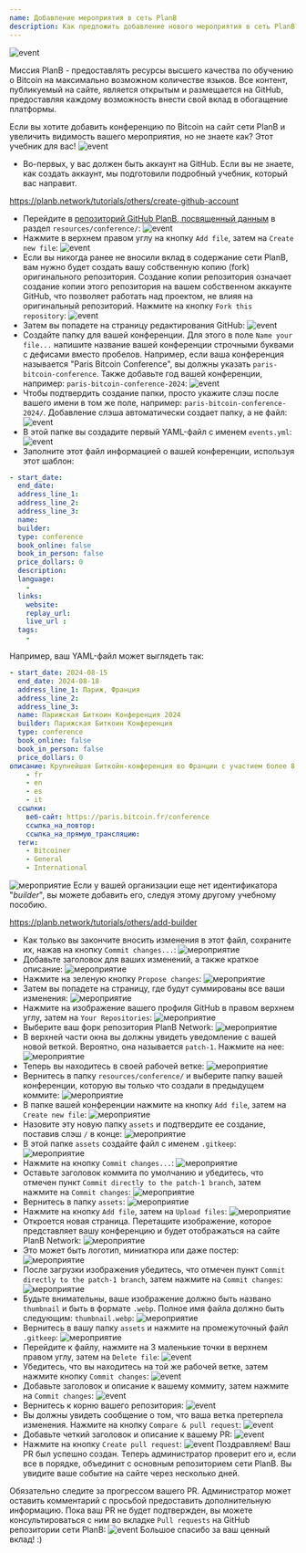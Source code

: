 ```yaml
---
name: Добавление мероприятия в сеть PlanB
description: Как предложить добавление нового мероприятия в сеть PlanB?
---
```

![event](assets/cover.webp)

Миссия PlanB - предоставлять ресурсы высшего качества по обучению о Bitcoin на максимально возможном количестве языков. Все контент, публикуемый на сайте, является открытым и размещается на GitHub, предоставляя каждому возможность внести свой вклад в обогащение платформы.

Если вы хотите добавить конференцию по Bitcoin на сайт сети PlanB и увеличить видимость вашего мероприятия, но не знаете как? Этот учебник для вас!
![event](assets/01.webp)
- Во-первых, у вас должен быть аккаунт на GitHub. Если вы не знаете, как создать аккаунт, мы подготовили подробный учебник, который вас направит.

https://planb.network/tutorials/others/create-github-account


- Перейдите в [репозиторий GitHub PlanB, посвященный данным](https://github.com/DecouvreBitcoin/sovereign-university-data/tree/dev/resources/conference) в раздел `resources/conference/`:
![event](assets/02.webp)
- Нажмите в верхнем правом углу на кнопку `Add file`, затем на `Create new file`:
![event](assets/03.webp)
- Если вы никогда ранее не вносили вклад в содержание сети PlanB, вам нужно будет создать вашу собственную копию (fork) оригинального репозитория. Создание копии репозитория означает создание копии этого репозитория на вашем собственном аккаунте GitHub, что позволяет работать над проектом, не влияя на оригинальный репозиторий. Нажмите на кнопку `Fork this repository`:
![event](assets/04.webp)
- Затем вы попадете на страницу редактирования GitHub:
![event](assets/05.webp)
- Создайте папку для вашей конференции. Для этого в поле `Name your file...` напишите название вашей конференции строчными буквами с дефисами вместо пробелов. Например, если ваша конференция называется "Paris Bitcoin Conference", вы должны указать `paris-bitcoin-conference`. Также добавьте год вашей конференции, например: `paris-bitcoin-conference-2024`:
![event](assets/06.webp)
- Чтобы подтвердить создание папки, просто укажите слэш после вашего имени в том же поле, например: `paris-bitcoin-conference-2024/`. Добавление слэша автоматически создает папку, а не файл:
![event](assets/07.webp)
- В этой папке вы создадите первый YAML-файл с именем `events.yml`:
![event](assets/08.webp)
- Заполните этот файл информацией о вашей конференции, используя этот шаблон:

```yaml
- start_date:
  end_date:
  address_line_1:
  address_line_2: 
  address_line_3: 
  name:
  builder:
  type: conference
  book_online: false
  book_in_person: false
  price_dollars: 0
  description:
  language: 
    - 
  links:
    website:
    replay_url:    
    live_url :
  tags: 
    - 
```

Например, ваш YAML-файл может выглядеть так:

```yaml
- start_date: 2024-08-15
  end_date: 2024-08-18
  address_line_1: Париж, Франция
  address_line_2: 
  address_line_3: 
  name: Парижская Биткоин Конференция 2024
  builder: Парижская Биткоин Конференция
  type: conference
  book_online: false
  book_in_person: false
  price_dollars: 0
описание: Крупнейшая Биткойн-конференция во Франции с участием более 8,000 человек каждый год! язык:
    - fr
    - en
    - es
    - it
  ссылки:
    веб-сайт: https://paris.bitcoin.fr/conference
    ссылка_на_повтор: 
    ссылка_на_прямую_трансляцию:
  теги:
    - Bitcoiner
    - General
    - International
```
![мероприятие](assets/09.webp)
Если у вашей организации еще нет идентификатора "*builder*", вы можете добавить его, следуя этому другому учебному пособию.

https://planb.network/tutorials/others/add-builder



- Как только вы закончите вносить изменения в этот файл, сохраните их, нажав на кнопку `Commit changes...`:
![мероприятие](assets/10.webp)
- Добавьте заголовок для ваших изменений, а также краткое описание:
![мероприятие](assets/11.webp)
- Нажмите на зеленую кнопку `Propose changes`:
![мероприятие](assets/12.webp)
- Затем вы попадете на страницу, где будут суммированы все ваши изменения:
![мероприятие](assets/13.webp)
- Нажмите на изображение вашего профиля GitHub в правом верхнем углу, затем на `Your Repositories`:
![мероприятие](assets/14.webp)
- Выберите ваш форк репозитория PlanB Network:
![мероприятие](assets/15.webp)
- В верхней части окна вы должны увидеть уведомление с вашей новой веткой. Вероятно, она называется `patch-1`. Нажмите на нее:
![мероприятие](assets/16.webp)
- Теперь вы находитесь в своей рабочей ветке:
![мероприятие](assets/17.webp)
- Вернитесь в папку `resources/conference/` и выберите папку вашей конференции, которую вы только что создали в предыдущем коммите:
![мероприятие](assets/18.webp)
- В папке вашей конференции нажмите на кнопку `Add file`, затем на `Create new file`:
![мероприятие](assets/19.webp)
- Назовите эту новую папку `assets` и подтвердите ее создание, поставив слэш `/` в конце:
![мероприятие](assets/20.webp)
- В этой папке `assets` создайте файл с именем `.gitkeep`:
![мероприятие](assets/21.webp)
- Нажмите на кнопку `Commit changes...`:
![мероприятие](assets/22.webp)
- Оставьте заголовок коммита по умолчанию и убедитесь, что отмечен пункт `Commit directly to the patch-1 branch`, затем нажмите на `Commit changes`:
![мероприятие](assets/23.webp)
- Вернитесь в папку `assets`:
![мероприятие](assets/24.webp)
- Нажмите на кнопку `Add file`, затем на `Upload files`: ![мероприятие](assets/25.webp)
- Откроется новая страница. Перетащите изображение, которое представляет вашу конференцию и будет отображаться на сайте PlanB Network:
![мероприятие](assets/26.webp)
- Это может быть логотип, миниатюра или даже постер:
![мероприятие](assets/27.webp)
- После загрузки изображения убедитесь, что отмечен пункт `Commit directly to the patch-1 branch`, затем нажмите на `Commit changes`:
![мероприятие](assets/28.webp)
- Будьте внимательны, ваше изображение должно быть названо `thumbnail` и быть в формате `.webp`. Полное имя файла должно быть следующим: `thumbnail.webp`:
![мероприятие](assets/29.webp)
- Вернитесь в вашу папку `assets` и нажмите на промежуточный файл `.gitkeep`:
![мероприятие](assets/30.webp)
- Перейдите к файлу, нажмите на 3 маленькие точки в верхнем правом углу, затем на `Delete file`: ![event](assets/31.webp)
- Убедитесь, что вы находитесь на той же рабочей ветке, затем нажмите кнопку `Commit changes`: ![event](assets/32.webp)
- Добавьте заголовок и описание к вашему коммиту, затем нажмите на `Commit changes`: ![event](assets/33.webp)
- Вернитесь к корню вашего репозитория: ![event](assets/34.webp)
- Вы должны увидеть сообщение о том, что ваша ветка претерпела изменения. Нажмите на кнопку `Compare & pull request`: ![event](assets/35.webp)
- Добавьте четкий заголовок и описание к вашему PR: ![event](assets/36.webp)
- Нажмите на кнопку `Create pull request`: ![event](assets/37.webp)
Поздравляем! Ваш PR был успешно создан. Теперь администратор проверит его и, если все в порядке, объединит с основным репозиторием сети PlanB. Вы увидите ваше событие на сайте через несколько дней.

Обязательно следите за прогрессом вашего PR. Администратор может оставить комментарий с просьбой предоставить дополнительную информацию. Пока ваш PR не будет подтвержден, вы можете консультироваться с ним во вкладке `Pull requests` на GitHub репозитории сети PlanB: ![event](assets/38.webp)
Большое спасибо за ваш ценный вклад! :)